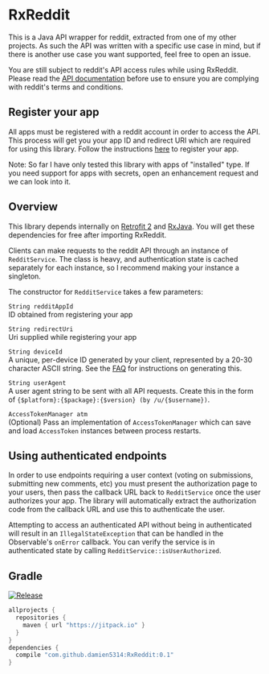 # RxReddit

This is a Java API wrapper for reddit, extracted from one of my other projects. As such the API was written with a specific use case in mind, but if there is another use case you want supported, feel free to open an issue.

You are still subject to reddit's API access rules while using RxReddit. Please read the [API documentation](https://github.com/reddit/reddit/wiki/API) before use to ensure you are complying with reddit's terms and conditions.

## Register your app
All apps must be registered with a reddit account in order to access the API. This process will get you your app ID and redirect URI which are required for using this library. Follow the instructions [here](https://www.reddit.com/prefs/apps) to register your app.

Note: So far I have only tested this library with apps of "installed" type. If you need support for apps with secrets, open an enhancement request and we can look into it.

## Overview
This library depends internally on [Retrofit 2](http://square.github.io/retrofit/) and [RxJava](https://github.com/ReactiveX/RxJava). You will get these dependencies for free after importing RxReddit.

Clients can make requests to the reddit API through an instance of `RedditService`. The class is heavy, and authentication state is cached separately for each instance, so I recommend making your instance a singleton.

The constructor for `RedditService` takes a few parameters:

`String redditAppId`  
ID obtained from registering your app

`String redirectUri`  
Uri supplied while registering your app

`String deviceId`  
A unique, per-device ID generated by your client, represented by a 20-30 character ASCII string. See the [FAQ](https://github.com/reddit/reddit/wiki/OAuth2) for instructions on generating this.

`String userAgent`  
A user agent string to be sent with all API requests. Create this in the form of `{$platform}:{$package}:{$version} (by /u/{$username})`.

`AccessTokenManager atm`  
(Optional) Pass an implementation of `AccessTokenManager` which can save and load `AccessToken` instances between process restarts.

## Using authenticated endpoints

In order to use endpoints requiring a user context (voting on submissions, submitting new comments, etc) you must present the authorization page to your users, then pass the callback URL back to `RedditService` once the user authorizes your app. The library will automatically extract the authorization code from the callback URL and use this to authenticate the user.

Attempting to access an authenticated API without being in authenticated will result in an `IllegalStateException` that can be handled in the Observable's `onError` callback. You can verify the service is in authenticated state by calling `RedditService::isUserAuthorized`.

## Gradle

[![Release](https://jitpack.io/v/damien5314/RxReddit.svg)](https://jitpack.io/#damien5314/RxReddit)

```gradle
allprojects {
  repositories {
    maven { url "https://jitpack.io" }
  }
}
dependencies {
  compile "com.github.damien5314:RxReddit:0.1"
}
```